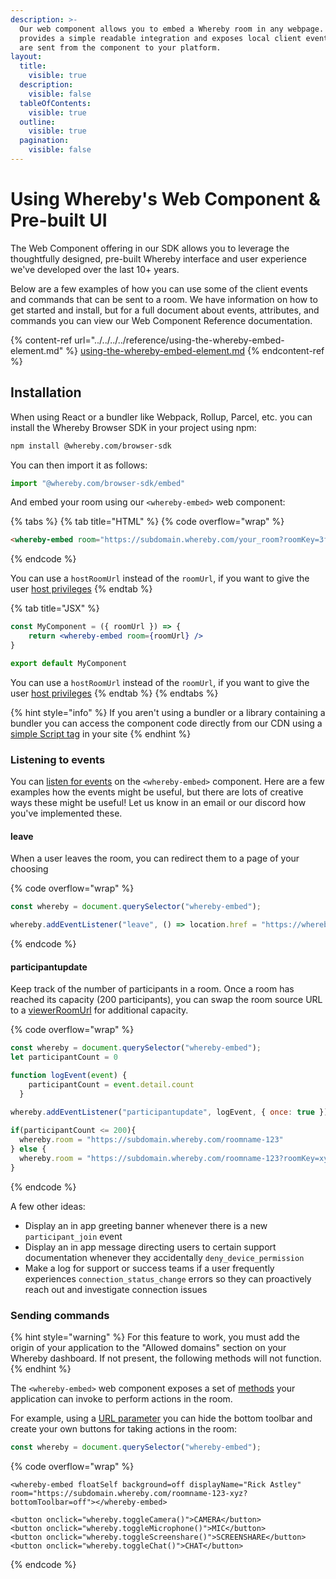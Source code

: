 ```yaml
---
description: >-
  Our web component allows you to embed a Whereby room in any webpage. It
  provides a simple readable integration and exposes local client events that
  are sent from the component to your platform.
layout:
  title:
    visible: true
  description:
    visible: false
  tableOfContents:
    visible: true
  outline:
    visible: true
  pagination:
    visible: false
---
```


# Using Whereby's Web Component & Pre-built UI

The Web Component offering in our SDK allows you to leverage the thoughtfully designed, pre-built Whereby interface and user experience we've developed over the last 10+ years.

Below are a few examples of how you can use some of the client events and commands that can be sent to a room. We have information on how to get started and install, but for a full document about events, attributes, and commands you can view our Web Component Reference documentation.

{% content-ref url="../../../../reference/using-the-whereby-embed-element.md" %}
[using-the-whereby-embed-element.md](../../../../reference/using-the-whereby-embed-element.md)
{% endcontent-ref %}

## Installation

When using React or a bundler like Webpack, Rollup, Parcel, etc. you can install the Whereby Browser SDK in your project using npm:

```bash
npm install @whereby.com/browser-sdk
```

You can then import it as follows:

```javascript
import "@whereby.com/browser-sdk/embed"
```

And embed your room using our `<whereby-embed>` web component:

{% tabs %}
{% tab title="HTML" %}
{% code overflow="wrap" %}
```html
<whereby-embed room="https://subdomain.whereby.com/your_room?roomKey=3fe345a"></whereby-embed>
```
{% endcode %}

You can use a `hostRoomUrl` instead of the `roomUrl`, if you want to give the user [host privileges](../../../user-roles-and-privileges.md#hosts)
{% endtab %}

{% tab title="JSX" %}
```jsx
const MyComponent = ({ roomUrl }) => {
    return <whereby-embed room={roomUrl} />
}

export default MyComponent
```

You can use a `hostRoomUrl` instead of the `roomUrl`, if you want to give the user [host privileges](../../../user-roles-and-privileges.md#hosts)
{% endtab %}
{% endtabs %}

{% hint style="info" %}
If you aren't using a bundler or a library containing a bundler you can access the component code directly from our CDN using a [simple Script tag](script-tags.md) in your site
{% endhint %}

### Listening to events

You can [listen for events](../../../../reference/using-the-whereby-embed-element.md#listening-to-events) on the `<whereby-embed>` component. Here are a few examples how the events might be useful, but there are lots of creative ways these might be useful! Let us know in an email or our discord how you've implemented these.

#### leave

When a user leaves the room, you can redirect them to a page of your choosing

{% code overflow="wrap" %}
```javascript
const whereby = document.querySelector("whereby-embed");

whereby.addEventListener("leave", () => location.href = "https://whereby.com")
```
{% endcode %}

#### participantupdate

Keep track of the number of participants in a room. Once a room has reached its capacity (200 participants), you can swap the room source URL to a [viewerRoomUrl](../../../user-roles-and-privileges.md#viewers) for additional capacity.

{% code overflow="wrap" %}
```javascript
const whereby = document.querySelector("whereby-embed");
let participantCount = 0

function logEvent(event) {
    participantCount = event.detail.count
  }
  
whereby.addEventListener("participantupdate", logEvent, { once: true }) // Adding the once option prevents repetitive refreshes

if(participantCount <= 200){
  whereby.room = "https://subdomain.whereby.com/roomname-123"
} else {
  whereby.room = "https://subdomain.whereby.com/roomname-123?roomKey=xyz..."
}
```
{% endcode %}

A few other ideas:

* Display an in app greeting banner whenever there is a new `participant_join` event
* Display an in app message directing users to certain support documentation whenever they accidentally `deny_device_permission`
* Make a log for support or success teams if a user frequently experiences `connection_status_change` errors so they can proactively reach out and investigate connection issues

### Sending commands

{% hint style="warning" %}
For this feature to work, you must add the origin of your application to the "Allowed domains" section on your Whereby dashboard. If not present, the following methods will not function.
{% endhint %}

The `<whereby-embed>` web component exposes a set of [methods](../../../../reference/using-the-whereby-embed-element.md#sending-commands) your application can invoke to perform actions in the room.

For example, using a [URL parameter](../../../customizing-rooms/using-url-parameters.md#bottomtoolbar-less-than-on-or-off-greater-than) you can hide the bottom toolbar and create your own buttons for taking actions in the room:

```javascript
const whereby = document.querySelector("whereby-embed");
```

{% code overflow="wrap" %}
```markup
<whereby-embed floatSelf background=off displayName="Rick Astley" room="https://subdomain.whereby.com/roomname-123-xyz?bottomToolbar=off"></whereby-embed>

<button onclick="whereby.toggleCamera()">CAMERA</button>
<button onclick="whereby.toggleMicrophone()">MIC</button>   
<button onclick="whereby.toggleScreenshare()">SCREENSHARE</button>
<button onclick="whereby.toggleChat()">CHAT</button>
```
{% endcode %}
